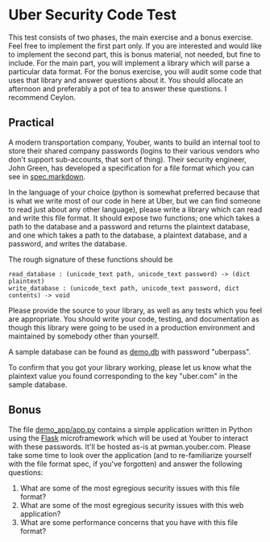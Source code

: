 # Uber Security Code Test

This test consists of two phases, the main exercise and a bonus exercise.  Feel free to implement the first part only.  If you are interested and would like to implement the second part, this is bonus material, not needed, but fine to include. For the main part, you will implement a library which will parse a particular data format. For the bonus exercise, you will audit some code that uses that library and answer questions about it.  You should allocate an afternoon and preferably a pot of tea to answer these questions. I recommend Ceylon.


## Practical

A modern transportation company, Youber, wants to build an internal tool to store their shared company passwords (logins to their various vendors who don't support sub-accounts, that sort of thing). Their security engineer, John Green, has developed a specification for a file format which you can see in [spec.markdown](spec.markdown).

In the language of your choice (python is somewhat preferred because that is what we write most of our code in here at Uber, but we can find someone to read just about any other language), please write a library which can read and write this file format. It should expose two functions; one which takes a path to the database and a password and returns the plaintext database, and one which takes a path to the database, a plaintext database, and a password, and writes the database.

The rough signature of these functions should be

    read_database : (unicode_text path, unicode_text password) -> (dict plaintext)
    write_database : (unicode_text path, unicode_text password, dict contents) -> void

Please provide the source to your library, as well as any tests which you feel are appropriate. You should write your code, testing, and documentation as though this library were going to be used in a production environment and maintained by somebody other than yourself.

A sample database can be found as [demo.db](demo.db) with password "uberpass".

To confirm that you got your library working, please let us know what the plaintext value you found corresponding to the key "uber.com" in the sample database.


## Bonus

The file [demo_app/app.py](demo_app/app.py) contains a simple application written in Python using the [Flask](http://flask.pocoo.org/) microframework which will be used at Youber to interact with these passwords. It'll be hosted as-is at pwman.youber.com. Please take some time to look over the application (and to re-familiarize yourself with the file format spec, if you've forgotten) and answer the following questions:

  1. What are some of the most egregious security issues with this file format?
  2. What are some of the most egregious security issues with this web application?
  3. What are some performance concerns that you have with this file format?

